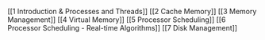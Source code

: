 [[1 Introduction & Processes and Threads]]
[[2 Cache Memory]]
[[3 Memory Management]]
[[4 Virtual Memory]]
[[5 Processor Scheduling]]
[[6 Processor Scheduling - Real-time Algorithms]]
[[7 Disk Management]]
